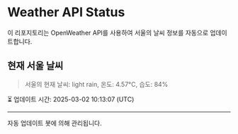 
# Weather API Status

이 리포지토리는 OpenWeather API를 사용하여 서울의 날씨 정보를 자동으로 업데이트합니다.

## 현재 서울 날씨
> 서울의 현재 날씨: light rain, 온도: 4.57°C, 습도: 84%

⏳ 업데이트 시간: 2025-03-02 10:13:07 (UTC)

---
자동 업데이트 봇에 의해 관리됩니다.
